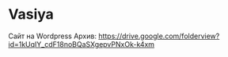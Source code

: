 # Vasiya
Сайт на Wordpress
Архив: https://drive.google.com/folderview?id=1kUqIY_cdF18noBQaSXgepvPNxOk-k4xm
